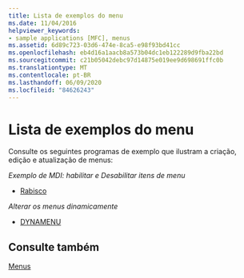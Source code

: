 ```yaml
---
title: Lista de exemplos do menu
ms.date: 11/04/2016
helpviewer_keywords:
- sample applications [MFC], menus
ms.assetid: 6d89c723-03d6-474e-8ca5-e98f93bd41cc
ms.openlocfilehash: eb4d16a1aacb8a573b04dc1eb122289d9fba22bd
ms.sourcegitcommit: c21b05042debc97d14875e019ee9d698691ffc0b
ms.translationtype: MT
ms.contentlocale: pt-BR
ms.lasthandoff: 06/09/2020
ms.locfileid: "84626243"
---
```

# <a name="menu-sample-list"></a>Lista de exemplos do menu

Consulte os seguintes programas de exemplo que ilustram a criação, edição e atualização de menus:

*Exemplo de MDI: habilitar e Desabilitar itens de menu*

- [Rabisco](../overview/visual-cpp-samples.md)

*Alterar os menus dinamicamente*

- [DYNAMENU](../overview/visual-cpp-samples.md)

## <a name="see-also"></a>Consulte também

[Menus](menus-mfc.md)
